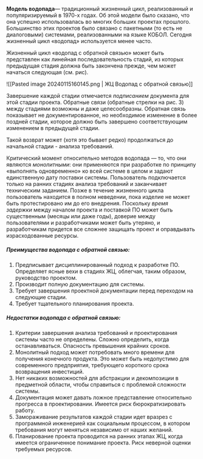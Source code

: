 **Модель водопада**— традиционный жизненный цикл, реализованный и популяризируемый в 1970-х годах. Об этой модели было сказано, что она успешно использовалась во многих больших проектах прошлого. Большинство этих проектов было связано с пакетными (то есть не диалоговыми) системами, реализованными на языке КОБОЛ. Сегодня жизненный цикл «водопад» используется менее часто.

Жизненный цикл «водопад с обратной связью» может быть представлен как линейная последовательность стадий, из которых предыдущая стадия должна быть закончена прежде, чем может начаться следующая (см. рис).

![[Pasted image 20240115160145.png | ЖЦ Водопад с обратной связью]]

Завершение каждой стадии отмечается _подписанием_ документа для этой стадии проекта. Обратные связи (обратные стрелки на рис. 3) между стадиями возможны и даже целесообразны. Обратная связь показывает не документированное, но необходимое изменение в более поздней стадии, которое должно быть завершено соответствующим изменением в предыдущей стадии.

Такой возврат может (хотя это бывает редко) продолжаться до начальной стадии - анализа требований.

Критический момент относительно методов водопада — то, что они являются _монолитными_: они применяются при разработке по принципу «выполнять одновременно» ко всей системе в целом и задают единственную дату поставки системы. Пользователь подключается только на ранних стадиях анализа требований и заканчивает техническим заданием. Позже в течение жизненного цикла пользователь находится в полном неведении, пока изделие не может быть протестировано им до его внедрения. Поскольку _время задержки_ между началом проекта и поставкой ПО может быть существенным (месяцы или даже годы), доверие между пользователями и разработчиками может быть утеряно, и разработчикам придется все сложнее защищать проект и оправдывать израсходованные ресурсы.

##### **Преимущества водопада с обратной связью:**

1. Предписывает дисциплинированный подход к разработке ПО. Определяет ясные вехи в стадиях ЖЦ, облегчая, таким образом, руководство проектом.
2. Производит полную документацию для системы.
3. Требует завершения проектной документации перед переходом на следующие стадии.
4. Требует тщательного планирования проекта.

##### **Недостатки водопада с обратной связью:**

1. Критерии завершения анализа требований и проектирования системы часто не определены. Сложно определить, когда останавливаться. Опасность превышения крайних сроков.
2. Монолитный подход может потребовать много времени для получения конечного продукта. Это может быть недопустимо для современного предприятия, требующего короткого срока возвращения инвестиций.
3. Нет никаких возможностей для абстракции и декомпозиции в предметной области, чтобы справиться с проблемой сложности системы.
4. Документация может давать ложное представление относительно прогресса в проектировании. Имеется риск бюрократизировать работу.
5. Замораживание результатов каждой стадии идет вразрез с программной инженерией как социальным процессом, в котором требования могут меняться независимо от наших желаний.
6. Планирование проекта проводится на ранних этапах ЖЦ, когда имеется ограниченное понимание проекта. Риск неверной оценки требуемых ресурсов.